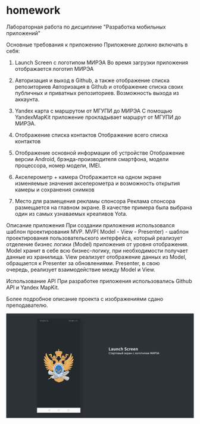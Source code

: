 # homework
Лабораторная работа по дисциплине "Разработка мобильных приложений"

Основные требования к приложению
Приложение должно включать в себя:

1)	Launch Screen c логотипом МИРЭА
Во время загрузки приложения отображается логотип МИРЭА

2)	Авторизация и выход в Github, а также отображение списка репозиториев
Авторизация в Github и отображение списка своих публичных и приватных репозиториев. Возможность выхода из аккаунта.

3)	Yandex карта с маршрутом от МГУПИ до МИРЭА
С помощью YandexMapKit приложение прокладывает маршрут от МГУПИ до МИРЭА.

4)	Отображение списка контактов
Отображение всего списка контактов

5)	Отображение основной информации об устройстве
Отображение версии Android, брэнда-производителя смартфона, модели процессора, номер модели, IMEI.

6)	Акселерометр + камера
Отображается на одном экране изменяемые значения акселерометра и возможность открытия камеры и сохранения снимков

7)	Место для размещения рекламы спонсора
Реклама спонсора размещается на главном экране. В качестве примера была выбрана один из самых узнаваемых креативов Yota. 


Описание приложения
При создании приложения использовался шаблон проектирования MVP.
MVP( Model - View - Presenter) - шаблон проектирования пользовательского интерфейса, который реализует отделение бизнес логики (Model) приложения от уровня отображения. 
Model хранит в себе всю бизнес-логику, при необходимости получает данные из хранилища. View реализует отображение данных из Model, обращается к Presenter за обновлениями. Presenter, в свою очередь, реализует взаимодействие между Model и View.

Использование API
При разработке приложения использовались Github API и Yandex MapKit.

Более подробное описание проекта с изображениями сдано преподавателю. 

![Images](ImagesForReadme/1.png)
